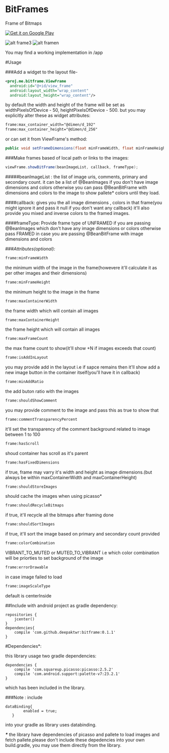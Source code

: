 # BitFrames
Frame of Bitmaps

<a href='https://play.google.com/store/apps/details?id=proj.me.bitframedemo&utm_source=global_co&utm_medium=prtnr&utm_content=Mar2515&utm_campaign=PartBadge&pcampaignid=MKT-Other-global-all-co-prtnr-py-PartBadge-Mar2515-1'><img alt='Get it on Google Play' src='https://play.google.com/intl/en_us/badges/images/generic/en_badge_web_generic.png'/></a>






![alt frame3](http://oi68.tinypic.com/30a9mpu.jpg)                                                                                                                                   ![alt framen](http://oi66.tinypic.com/n4caya.jpg)



You may find a working implementation in /app


#Usage


###Add a widget to the layout file-

```xml
<proj.me.bitframe.ViewFrame
  android:id="@+id/view_frame"
  android:layout_width="wrap_content"
  android:layout_height="wrap_content"/>
```


by default the width and height of the frame will be set as widthPixelsOfDevice - 50, heightPixelsOfDevice - 500.
but you may explicitly alter these as widget attributes:

```xml
frame:max_container_width="@dimen/d_192"
frame:max_container_height="@dimen/d_256"
```

or can set it from ViewFrame's method:

```java
public void setFrameDimensions(float minFrameWidth, float minFrameHeight, float maxContainerWidth, float maxContainerHeight);
```



###Make frames based of local path or links to the images:

```java
viewFrame.showBitFrame(beanImageList, callback, frameType);
```

#####beanImageList :
the list of image uris, comments, primary and secondary count.
it can be a list of @BeanImages if you don't have image dimensions and colors otherwise you can pass @BeanBitFrame with dimensions and colors to the image to show pallete* colors until they load.

####callback:
gives you the all image dimensions , colors in that frame(you might ignore it and pass it null if you don't want any callback)
it'll also provide you mixed and inverse colors to the framed images.

####frameType:
Provide frame type of UNFRAMED if you are passing @BeanImages which don't have any image dimensions or colors
otherwise pass FRAMED in case you are passing @BeanBitFrame with image dimensions and colors


###*_Attributes(optional):_*

```xml
frame:minFrameWidth
```
the minimum width of the image in the frame(howevere it'll calculate it as per other images and their dimensions)

```xml
frame:minFrameHeight
```
the minimum height to the image in the frame

```xml
frame:maxContainerWidth
```
the frame width which will contain all images

```xml
frame:maxContainerHeight
```
the frame height which will contain all images

```xml
frame:maxFrameCount
```
the max frame count to show(it'll show +N if images exceeds that count)

```xml
frame:isAddInLayout
```
you may provide add in the layout i.e if sapce remains then it'll show add a new image button in the container itself(you'll have it in callback)

```xml
frame:minAddRatio
```
the add buton ratio with the images

```xml
frame:shouldShowComment
```
you may provide comment to the image and pass this as true to show that

```xml
frame:commentTransparencyPercent
```
it'll set the transparency of the comment background related to image between 1 to 100

```xml
frame:hasScroll
```
shoud container has scroll as it's parent

```xml
frame:hasFixedDimensions
```
if true, frame may varry it's width and height as image dimensions.(but always be within maxContainerWidth and maxContainerHeight)

```xml
frame:shouldStoreImages
```
should cache the images when using picasso*

```xml
frame:shouldRecycleBitmaps
```
if true, it'll recycle all the bitmaps after framing done

```xml
frame:shouldSortImages
```
if true, it'll sort the image based on primary and secondary count provided

```xml
frame:colorCombination
```
VIBRANT_TO_MUTED or MUTED_TO_VIBRANT i.e which color combination will be priorties to set background of the image

```xml
frame:errorDrawable
```
in case image failed to load

```xml
frame:imageScaleType
```
default is centerInside





##Include with android project as gradle dependency:

```code
repositories {
    jcenter()
}
dependencies{
    compile 'com.github.deepaktwr:bitframe:0.1.1'
}
```




#Dependencies*:

this library usage two gradle dependencies:
```code
dependencies {
    compile 'com.squareup.picasso:picasso:2.5.2'
    compile 'com.android.support:palette-v7:23.2.1'
}
```

which has been included in the library.




###Note :
include
```code
dataBinding{
        enabled = true;
   }
```

into your gradle as library uses databinding.

**_*_** the library have dependencies of picasso and pallete to load images and fetch pallete.please don't include these depedencies into your own build.gradle, you may use them directly from the library.

